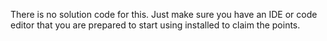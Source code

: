 There is no solution code for this. Just make sure you have an IDE or code editor that you are prepared
to start using installed to claim the points.